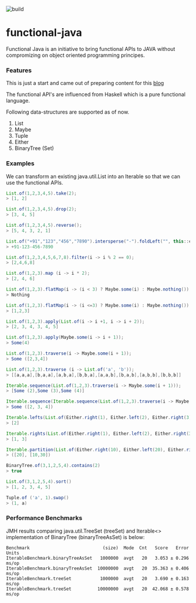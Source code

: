 ![build](https://travis-ci.org/senthilganeshs/functional-java.svg?branch=master)
# functional-java

Functional Java is an initiative to bring functional APIs to JAVA without compromizing on object oriented programming principes.

### Features
This is just a start and came out of preparing content for this [blog](https://senthilganesh.hashnode.dev/functional-data-structures-in-java-ck2o2v8ep003lkjs1by0qpsm5)

The functional API's are influenced from Haskell which is a pure functional language.

Following data-structures are supported as of now.
1. List
2. Maybe
3. Tuple
4. Either
5. BinaryTree (Set)

### Examples

We can transform an existing java.util.List<T> into an Iterable<T> so that we can use the functional APIs.

```java
List.of(1,2,3,4,5).take(2);
> [1, 2]

List.of(1,2,3,4,5).drop(2);
> [3, 4, 5]

List.of(1,2,3,4,5).reverse();
> [5, 4, 3, 2, 1]

List.of("+91","123","456","7890").intersperse("-").foldLeft("", this::concat);
> +91-123-456-7890

List.of(1,2,3,4,5,6,7,8).filter(i -> i % 2 == 0);
> [2,4,6,8]

List.of(1,2,3).map (i -> i * 2);
> [2, 4, 6]

List.of(1,2,3).flatMap(i -> (i < 3) ? Maybe.some(i) : Maybe.nothing());
> Nothing

List.of(1,2,3).flatMap(i -> (i <=3) ? Maybe.some(i) : Maybe.nothing());
> [1,2,3]

List.of(1,2,3).apply(List.of(i -> i +1, i -> i + 2));
> [2, 3, 4, 3, 4, 5]

List.of(1,2,3).apply(Maybe.some(i -> i + 1));
> Some(4)

List.of(1,2,3).traverse(i -> Maybe.some(i + 1));
> Some ([2,3,4])

List.of(1,2,3).traverse (i -> List.of('a', 'b'));
> [[a,a,a],[b,a,a],[a,b,a],[b,b,a],[a,a,b],[b,a,b],[a,b,b],[b,b,b]]

Iterable.sequence(List.of(1,2,3).traverse(i -> Maybe.some(i + 1)));
> [Some (2),Some (3),Some (4)]

Iterable.sequence(Iterable.sequence(List.of(1,2,3).traverse(i -> Maybe.some(i + 1))));
> Some ([2, 3, 4])

Iterable.lefts(List.of(Either.right(1), Either.left(2), Either.right(3)))
> [2]

Iterable.rights(List.of(Either.right(1), Either.left(2), Either.right(3)))
> [1, 3]

Iterable.partition(List.of(Either.right(10), Either.left(20), Either.right(30)))
> ([20], [10,30])

BinaryTree.of(3,1,2,5,4).contains(2)
> true

List.of(3,1,2,5,4).sort()
> [1, 2, 3, 4, 5]

Tuple.of ('a', 1).swap()
> (1, a)
```

### Performance Benchmarks 
JMH results comparing java.util.TreeSet (treeSet) and Iterable<> implementation of BinaryTree (binaryTreeAsSet) is below:

```
Benchmark                            (size)  Mode  Cnt   Score   Error  Units
IterableBenchmark.binaryTreeAsSet   1000000  avgt   20   3.053 ± 0.296  ms/op
IterableBenchmark.binaryTreeAsSet  10000000  avgt   20  35.363 ± 0.406  ms/op
IterableBenchmark.treeSet           1000000  avgt   20   3.690 ± 0.163  ms/op
IterableBenchmark.treeSet          10000000  avgt   20  42.068 ± 0.578  ms/op
```
